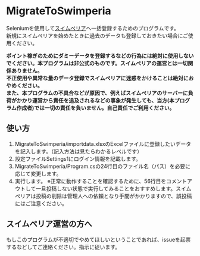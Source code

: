 # MigrateToSwimperia
Seleniumを使用して[スイムぺリア](https://swimperia.com/)へ一括登録するためのプログラムです。  
新規にスイムぺリアを始めたときに過去のデータも登録しておきたい場合にご使用ください。

**ポイント稼ぎのためにダミーデータを登録するなどの行為には絶対に使用しないでください。本プログラムは非公式のものです。スイムぺリアの運営とは一切関係ありません。**  
**不正使用や異常な量のデータ登録でスイムぺリアに迷惑をかけることは絶対におやめください。**  
**また、本プログラムの不具合などが原因で、例えばスイムぺリアのサーバーに負荷がかかり運営から責任を追及されるなどの事象が発生しても、当方(本プログラム作成者)では一切の責任を負いません。自己責任でご利用ください。**

## 使い方
1. MigrateToSwimperia/importdata.xlsxのExcelファイルに登録したいデータを記入します。（記入方法は見たらわかるレベルです）
2. 設定ファイルSettings1にログイン情報を記載します。
3. MigrateToSwimperia/Program.csの24行目のファイル名（パス）を必要に応じて変更します。
4. 実行します。
※正常に動作することを確認するために、56行目をコメントアウトして一旦投稿しない状態で実行してみることをおすすめします。スイムぺリアは投稿の削除は管理人への依頼となり手間がかかりますので、誤投稿にはご注意ください。

## スイムぺリア運営の方へ
もしこのプログラムが不適切でやめてほしいということであれば、issueを起票するなどしてご連絡ください。指示に従います。
